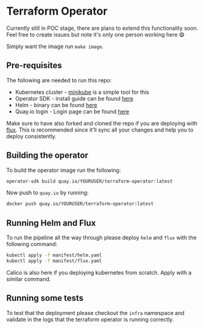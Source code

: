 # Terraform Operator

Currently still in POC stage, there are plans to extend this functionality soon. Feel free to create issues but note it's only one person working here 😄

Simply want the image run `make image`.

## Pre-requisites

The following are needed to run this repo:

 - Kubernetes cluster - [minikube](https://github.com/kubernetes/minikube) is a simple tool for this
 - Operator SDK - install guide can be found [here](https://github.com/operator-framework/operator-sdk)
 - Helm - binary can be found [here](https://github.com/helm/helm)
 - Quay.io login - Login page can be found [here](https://quay.io/)


Make sure to have also forked and cloned the repo if you are deploying with [flux](https://github.com/weaveworks/flux). This is recommended since it'll sync all your changes and help you to deploy consistently.

## Building the operator

To build the operator image run the following:

```sh
operator-sdk build quay.io/YOURUSER/terraform-operator:latest
```

Now push to `quay.io` by running:

```sh
docker push quay.io/YOURUSER/terraform-operator:latest
```

## Running Helm and Flux

To run the pipeline all the way through please deploy `helm` and `flux` with the following command:

```sh
kubectl apply -f manifest/helm.yaml
kubectl apply -f manifest/flux.yaml
```

Calico is also here if you deploying kubernetes from scratch. Apply with a similar command.

## Running some tests

To test that the deployment please checkout the `infra` namespace and validate in the logs that the terraform operator is running correctly.
